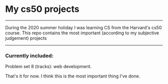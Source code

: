 # My cs50 projects
---
During the 2020 summer holiday I was learning CS from the Harvard's cs50 course. This repo contains
the most important (according to my subjective judgement) projects

---
### Currently included:
Problem set 8 (tracks): web development.

That's it for now. I think this is the most important thing I've done.
